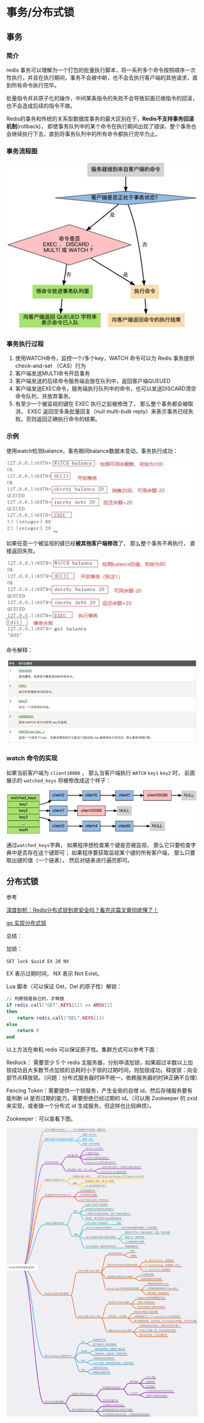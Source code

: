 # 事务/分布式锁

## 事务

### 简介

redis 事务可以理解为一个打包的批量执行脚本，将一系列多个命令按照顺序一次性执行，并且在执行期间，事务不会被中断，也不会去执行客户端的其他请求，直到所有命令执行完毕。

批量指令并非原子化的操作，中间某条指令的失败不会导致前面已做指令的回滚，也不会造成后续的指令不做。

Redis的事务和传统的关系型数据库事务的最大区别在于，**Redis不支持事务回滚机制**(rollback)， 即使事务队列中的某个命令在执行期间出现了错误，整个事务也会继续执行下去，直到将事务队列中的所有命令都执行完毕为止。

### 事务流程图

![](../../.gitbook/assets/transaction-1.png)

### 事务执行过程

1. 使用WATCH命令，监控一个/多个key，WATCH 命令可以为 Redis 事务提供 check-and-set （CAS）行为
2. 客户端发送MULTI命令开启事务
3. 客户端发送的后续命令服务端会放在队列中，返回客户端QUEUED
4. 客户端发送EXEC命令，服务端执行队列中的命令，也可以发送DISCARD清空命令队列，并放弃事务。
5. 有至少一个被监视的键在 EXEC 执行之前被修改了， 那么整个事务都会被取消， EXEC 返回空多条批量回复（null multi-bulk reply）来表示事务已经失败。否则返回正确执行命令的结果。

### 示例

使用watch检测balance，事务期间balance数据未变动，事务执行成功：

![](../../.gitbook/assets/transaction-2.png)

如果任意一个被监视的键已经**被其他客户端修改**了， 那么整个事务不再执行， 直接返回失败。

![](<../../.gitbook/assets/transaction-3 (1).png>)

命令解释：

![](../../.gitbook/assets/transaction-4.png)

### watch 命令的实现

如果当前客户端为 `client10086` ， 那么当客户端执行 `WATCH` `key1` `key2` 时， 前面展示的 `watched_keys` 将被修改成这个样子：

![](../../.gitbook/assets/transaction-5.png)

通过`watched_keys`字典， 如果程序想检查某个键是否被监视， 那么它只要检查字典中是否存在这个键即可； 如果程序要获取监视某个键的所有客户端， 那么只要取出键的值（一个链表）， 然后对链表进行遍历即可。

## 分布式锁

参考 

[深度剖析：Redis分布式锁到底安全吗？看完这篇文章彻底懂了！](http://kaito-kidd.com/2021/06/08/is-redis-distributed-lock-really-safe/)

[go 实现分布式锁](https://chai2010.cn/advanced-go-programming-book/ch6-cloud/ch6-02-lock.html)

总结：

加锁： 

`SET lock $uuid EX 20 NX` 

EX 表示过期时间， NX 表示 Not Exist。

Lua 脚本（可以保证 Get，Del 的原子性）解锁：

```lua
// 判断锁是自己的，才释放
if redis.call("GET",KEYS[1]) == ARGV[1]
then
    return redis.call("DEL",KEYS[1])
else
    return 0
end
```

以上方法在单机 redis 可以保证原子性。集群方式可以参考下面：

Redlock： 需要至少 5 个 redis 主服务器，分别申请加锁，如果超过半数以上加锁成功且大多数节点加锁的总耗时小于锁的过期时间，则加锁成功。释放锁：向全部节点释放锁。（问题：分布式服务器时钟不统一，依赖服务器的时钟正确不合理）

Fencing Token：需要提供一个锁服务，产生全局的自增 id，然后存储服务要有能判断 id 是否过期的能力，需要拒绝已经过期的 id。（可以用 Zookeeper 的 zxid 来实现，或者搞一个分布式 id 生成服务，但这样也比较麻烦）。

Zookeeper：可以查看下图。

<img src="../../.gitbook/assets/transaction-6.png" alt="img" style="zoom:300%;" />
